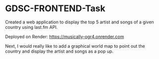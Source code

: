 # GDSC-FRONTEND-Task

Created a web application to display the top 5 artist and songs of a given country using last.fm API.

Deployed on Render: https://musically-ogr4.onrender.com

Next, I would really like to add a graphical world map to point out the country and display the artist and songs as a pop up.
